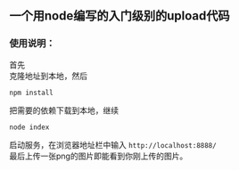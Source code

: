 ## 一个用node编写的入门级别的upload代码

### 使用说明：

首先  
克隆地址到本地，然后
```
npm install
```
把需要的依赖下载到本地，继续
```
node index
```

启动服务，在浏览器地址栏中输入 `http://localhost:8888/`   
最后上传一张png的图片即能看到你刚上传的图片。